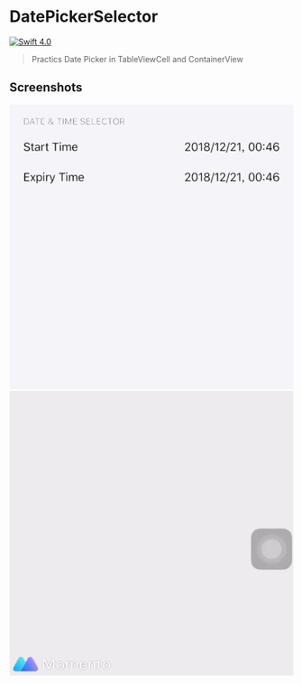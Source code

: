 # DatePickerSelector
[![Swift 4.0](https://img.shields.io/badge/Swift-4.0-orange.svg?style=flat)](https://developer.apple.com/swift/)
> Practics Date Picker in TableViewCell and ContainerView

## Screenshots
![demo](Example1.GIF)
![demo](Example2.GIF)


